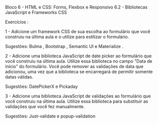 Bloco 6 - HTML e CSS: Forms, Flexbox e Responsivo
        6.2 - Bibliotecas JavaScript e Frameworks CSS
  
  
  Exercícios :
  
  1 - Adicione um framework CSS de sua escolha ao formulário que você construiu na última aula e o utilize para estilizar o formulário.

Sugestões: Bulma , Bootstrap , Semantic UI e Materialize .

  2 - Adicione uma biblioteca JavaScript de date picker ao formulário que você construiu na última aula. Utilize essa biblioteca no campo "Data de início" do formulário. Você pode remover as validações de data que adicionou, uma vez que a biblioteca se encarregará de permitir somente datas válidas.

Sugestões: DatePickerX e Pickaday

  3 - Adicione uma biblioteca JavaScript de validações ao formulário que você construiu na última aula. Utilize essa biblioteca para substituir as validações que você fez manualmente.

Sugestões: Just-validate e popup-validation